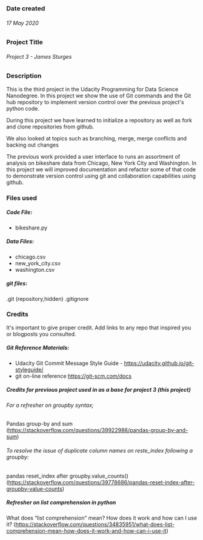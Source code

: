 ### Date created
###### 17 May 2020

### Project Title
###### Project 3 - James Sturges

### Description
This is the third project in the Udacity Programming for Data Science Nanodegree.
In this project we show the use of Git commands and the Git hub repository to implement version control
over the previous project's python code.

During this project we have learned to initialize a repository as well as fork and clone repositories from
github.

We also looked at topics such as branching, merge, merge conflicts and backing out changes

The previous work provided a user interface to runs an assortment of analysis on bikeshare data from Chicago,
New York City and Washington.  In this project we will improved documentation and refactor some of that code
to demonstrate version control using git and collaboration capabilities using github.

### Files used
##### Code File:
- bikeshare.py
##### Data Files:
- chicago.csv
- new_york_city.csv
- washington.csv

##### git files:
.git (repository,hidden)
.gitignore

### Credits
It's important to give proper credit. Add links to any repo that inspired you or blogposts you consulted.
##### Git Reference Materials:
- Udacity Git Commit Message Style Guide - https://udacity.github.io/git-styleguide/
- git on-line reference https://git-scm.com/docs

##### Credits for previous project used in as a base for project 3 (this project)
###### For a refresher on groupby syntax;
Pandas group-by and sum 
(https://stackoverflow.com/questions/39922986/pandas-group-by-and-sum)

###### To resolve the issue of duplicate column names on reste_index following a groupby:
pandas reset_index after groupby.value_counts()
(https://stackoverflow.com/questions/39778686/pandas-reset-index-after-groupby-value-counts)
##### Refresher on list comprehension in python
What does “list comprehension” mean? How does it work and how can I use it?
(https://stackoverflow.com/questions/34835951/what-does-list-comprehension-mean-how-does-it-work-and-how-can-i-use-it)
